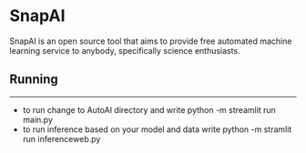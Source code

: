 # SnapAI
SnapAI is an open source tool that aims to provide free automated machine learning service to anybody, specifically science enthusiasts. 

## Running
------
* to run change to AutoAI directory and write python -m streamlit run main.py
* to run inference based on your model and data write python -m stramlit run inferenceweb.py
